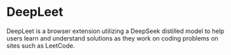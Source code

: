 # DeepLeet

DeepLeet is a browser extension utilizing a DeepSeek distilled model to help users learn and understand solutions as they work on coding problems on sites such as LeetCode.
